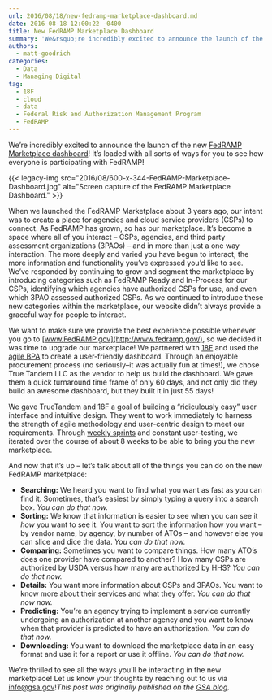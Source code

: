 ```yaml
---
url: 2016/08/18/new-fedramp-marketplace-dashboard.md
date: 2016-08-18 12:00:22 -0400
title: New FedRAMP Marketplace Dashboard
summary: 'We&rsquo;re incredibly excited to announce the launch of the new FedRAMP Marketplace dashboard! It&rsquo;s loaded with all sorts of ways for you to see how everyone is participating with FedRAMP! When we launched the FedRAMP Marketplace about 3 years ago, our intent was to'
authors:
  - matt-goodrich
categories:
  - Data
  - Managing Digital
tag:
  - 18F
  - cloud
  - data
  - Federal Risk and Authorization Management Program
  - FedRAMP
---
```


We’re incredibly excited to announce the launch of the new [FedRAMP Marketplace dashboard](http://marketplace.fedramp.gov/)! It’s loaded with all sorts of ways for you to see how everyone is participating with FedRAMP!

{{< legacy-img src="2016/08/600-x-344-FedRAMP-Marketplace-Dashboard.jpg" alt="Screen capture of the FedRAMP Marketplace Dashboard." >}}

When we launched the FedRAMP Marketplace about 3 years ago, our intent was to create a place for agencies and cloud service providers (CSPs) to connect. As FedRAMP has grown, so has our marketplace. It’s become a space where all of you interact – CSPs, agencies, and third party assessment organizations (3PAOs) – and in more than just a one way interaction. The more deeply and varied you have begun to interact, the more information and functionality you’ve expressed you’d like to see. We’ve responded by continuing to grow and segment the marketplace by introducing categories such as FedRAMP Ready and In-Process for our CSPs, identifying which agencies have authorized CSPs for use, and even which 3PAO assessed authorized CSPs. As we continued to introduce these new categories within the marketplace, our website didn’t always provide a graceful way for people to interact.

We want to make sure we provide the best experience possible whenever you go to [www.FedRAMP.gov](http://www.fedramp.gov/), so we decided it was time to upgrade our marketplace! We partnered with [18F](https://18f.gsa.gov/) and used the [agile BPA](https://18f.gsa.gov/2015/08/28/announcing-the-agile-BPA-awards/) to create a user-friendly dashboard. Through an enjoyable procurement process (no seriously–it was actually fun at times!), we chose True Tandem LLC  as the vendor to help us build the dashboard. We gave them a quick turnaround time frame of only 60 days, and not only did they build an awesome dashboard, but they built it in just 55 days!

We gave TrueTandem and 18F a goal of building a “ridiculously easy” user interface and intuitive design. They went to work immediately to harness the strength of agile methodology and user-centric design to meet our requirements. Through [weekly sprints](https://twitter.com/MrFedRAMP/status/745684606624600064) and constant user-testing, we iterated over the course of about 8 weeks to be able to bring you the new marketplace.

And now that it’s up – let’s talk about all of the things you can do on the new FedRAMP marketplace:

  * **Searching:** We heard you want to find what you want as fast as you can find it. Sometimes, that’s easiest by simply typing a query into a search box. _You can do that now._
  * **Sorting:** We know that information is easier to see when you can see it _how_ you want to see it. You want to sort the information how you want – by vendor name, by agency, by number of ATOs – and however else you can slice and dice the data. _You can do that now._
  * **Comparing:** Sometimes you want to compare things. How many ATO’s does one provider have compared to another? How many CSPs are authorized by USDA versus how many are authorized by HHS? _You can do that now._
  * **Details:** You want more information about CSPs and 3PAOs. You want to know more about their services and what they offer. _You can do that now now._
  * **Predicting:** You’re an agency trying to implement a service currently undergoing an authorization at another agency and you want to know when that provider is predicted to have an authorization. _You can do that now._
  * **Downloading:** You want to download the marketplace data in an easy format and use it for a report or use it offline. _You can do that now._

We’re thrilled to see all the ways you’ll be interacting in the new marketplace! Let us know your thoughts by reaching out to us via <info@gsa.gov>!_This post was originally published on the [GSA blog](https://gsablogs.gsa.gov/)._